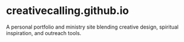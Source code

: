 # creativecalling.github.io
A personal portfolio and ministry site blending creative design, spiritual inspiration, and outreach tools.
